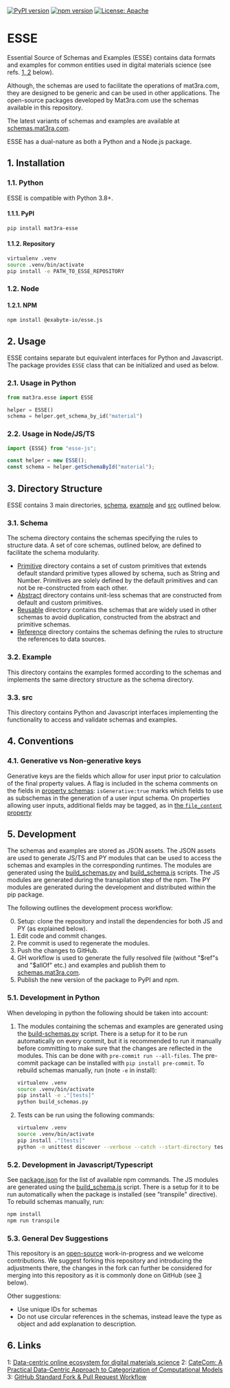 [![PyPI version](https://badge.fury.io/py/esse.svg)](https://badge.fury.io/py/esse)
[![npm version](https://badge.fury.io/js/%40exabyte-io%2Fesse.js.svg)](https://badge.fury.io/js/%40exabyte-io%2Fesse.js)
[![License: Apache](https://img.shields.io/badge/License-Apache-blue.svg)](https://www.apache.org/licenses/LICENSE-2.0)

# ESSE

Essential Source of Schemas and Examples (ESSE) contains data formats and examples for common entities used in digital materials science (see refs. [1, 2](#links) below).

Although, the schemas are used to facilitate the operations of mat3ra.com, they are designed to be generic and can be used in other applications. The open-source packages developed by Mat3ra.com use the schemas available in this repository.

The latest variants of schemas and examples are available at [schemas.mat3ra.com](http://schemas.mat3ra.com/).

ESSE has a dual-nature as both a Python and a Node.js package.


## 1. Installation

### 1.1. Python

ESSE is compatible with Python 3.8+.

#### 1.1.1. PyPI

```bash
pip install mat3ra-esse
```

#### 1.1.2. Repository

```bash
virtualenv .venv
source .venv/bin/activate
pip install -e PATH_TO_ESSE_REPOSITORY
```

### 1.2. Node

#### 1.2.1. NPM

```bash
npm install @exabyte-io/esse.js
```


## 2. Usage

ESSE contains separate but equivalent interfaces for Python and Javascript.
The package provides `ESSE` class that can be initialized and used as below.

### 2.1. Usage in Python

```python
from mat3ra.esse import ESSE

helper = ESSE()
schema = helper.get_schema_by_id("material")
```

### 2.2. Usage in Node/JS/TS

```javascript
import {ESSE} from "esse-js";

const helper = new ESSE();
const schema = helper.getSchemaById("material");
```


## 3. Directory Structure

ESSE contains 3 main directories, [schema](schema), [example](example) and [src](src) outlined below.

### 3.1. Schema

The schema directory contains the schemas specifying the rules to structure data. A set of core schemas, outlined below, are defined to facilitate the schema modularity.

- [Primitive](schema/core/primitive) directory contains a set of custom primitives that extends default standard primitive types allowed by schema, such as String and Number.
Primitives are solely defined by the default primitives and can not be re-constructed from each other.
- [Abstract](schema/core/abstract) directory contains unit-less schemas that are constructed from default and custom primitives.
- [Reusable](schema/core/reusable) directory contains the schemas that are widely used in other schemas to avoid duplication, constructed from the abstract and primitive schemas.
- [Reference](schema/core/reference) directory contains the schemas defining the rules to structure the references to data sources.

### 3.2. Example

This directory contains the examples formed according to the schemas and implements the same directory structure as the schema directory.

### 3.3. src

This directory contains Python and Javascript interfaces implementing the functionality to access and validate schemas and examples.


## 4. Conventions

### 4.1. Generative vs Non-generative keys
Generative keys are the fields which allow for user input prior to calculation of the final property values. A flag is included in the schema comments on the fields in [property schemas](schema/properties_directory): `isGenerative:true` marks which fields to use as subschemas in the generation of a user input schema. On properties allowing user inputs, additional fields may be tagged, as in [the `file_content` property](schema/properties_directory/non-scalar/file_content.json)


## 5. Development

The schemas and examples are stored as JSON assets. The JSON assets are used to generate JS/TS and PY modules that can be used to access the schemas and examples in the corresponding runtimes. The modules are generated using the [build_schemas.py](./build_schemas.py) and [build_schema.js](./build_schema.js) scripts. The JS modules are generated during the transpilation step of the npm. The PY modules are generated during the development and distributed within the pip package.

The following outlines the development process workflow:

0. Setup: clone the repository and install the dependencies for both JS and PY (as explained below).
1. Edit code and commit changes.
2. Pre commit is used to regenerate the modules.
3. Push the changes to GitHub.
4. GH workflow is used to generate the fully resolved file (without "$ref"s and "$allOf" etc.) and examples and publish them to [schemas.mat3ra.com](http://schemas.mat3ra.com/).
5. Publish the new version of the package to PyPI and npm.

### 5.1. Development in Python

When developing in python the following should be taken into account:

1. The modules containing the schemas and examples are generated using the [build-schemas.py](./build_schemas.py) script. There is a setup for it to be run automatically on every commit, but it is recommended to run it manually before committing to make sure that the changes are reflected in the modules. This can be done with `pre-commit run --all-files`. The pre-commit package can be installed with `pip install pre-commit`. To rebuild schemas manually, run (note `-e` in install):
    ```bash
    virtualenv .venv
    source .venv/bin/activate
    pip install -e ."[tests]"
    python build_schemas.py
    ```
2. Tests can be run using the following commands:
    ```bash
    virtualenv .venv
    source .venv/bin/activate
    pip install ."[tests]"
    python -m unittest discover --verbose --catch --start-directory tests/py/esse/   
    ```

### 5.2. Development in Javascript/Typescript

See [package.json](package.json) for the list of available npm commands. The JS modules are generated using the [build_schema.js](./build_schema.js) script. There is a setup for it to be run automatically when the package is installed (see "transpile" directive). To rebuild schemas manually, run:
```bash
npm install
npm run transpile
```

### 5.3. General Dev Suggestions

This repository is an [open-source](LICENSE.md) work-in-progress and we welcome contributions. We suggest forking this repository and introducing the adjustments there, the changes in the fork can further be considered for merging into this repository as it is commonly done on GitHub (see [3](#links) below).

Other suggestions:

- Use unique IDs for schemas
- Do not use circular references in the schemas, instead leave the type as object and add explanation to description.


## 6. Links

1: [Data-centric online ecosystem for digital materials science](https://arxiv.org/pdf/1902.10838.pdf)
2: [CateCom: A Practical Data-Centric Approach to Categorization of Computational Models](https://pubs.acs.org/doi/abs/10.1021/acs.jcim.2c00112)
3: [GitHub Standard Fork & Pull Request Workflow](https://gist.github.com/Chaser324/ce0505fbed06b947d962)
